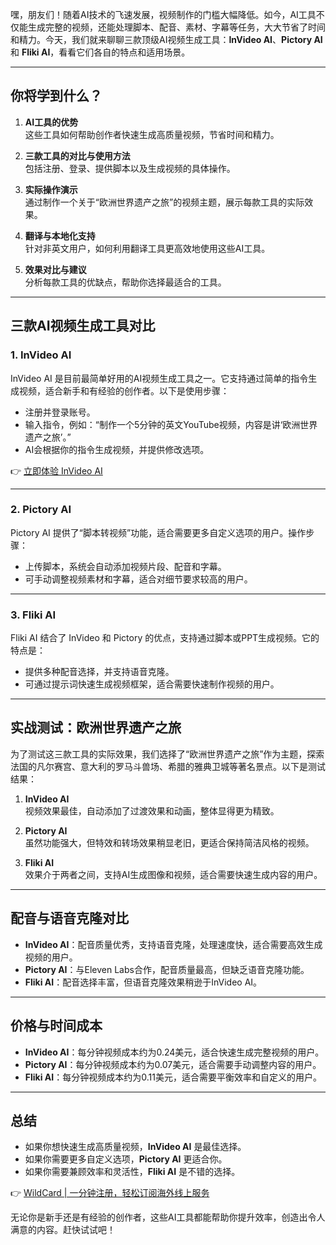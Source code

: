 嘿，朋友们！随着AI技术的飞速发展，视频制作的门槛大幅降低。如今，AI工具不仅能生成完整的视频，还能处理脚本、配音、素材、字幕等任务，大大节省了时间和精力。今天，我们就来聊聊三款顶级AI视频生成工具：**InVideo AI**、**Pictory AI** 和 **Fliki AI**，看看它们各自的特点和适用场景。

---

## 你将学到什么？

1. **AI工具的优势**  
   这些工具如何帮助创作者快速生成高质量视频，节省时间和精力。

2. **三款工具的对比与使用方法**  
   包括注册、登录、提供脚本以及生成视频的具体操作。

3. **实际操作演示**  
   通过制作一个关于“欧洲世界遗产之旅”的视频主题，展示每款工具的实际效果。

4. **翻译与本地化支持**  
   针对非英文用户，如何利用翻译工具更高效地使用这些AI工具。

5. **效果对比与建议**  
   分析每款工具的优缺点，帮助你选择最适合的工具。

---

## 三款AI视频生成工具对比

### 1. **InVideo AI**
InVideo AI 是目前最简单好用的AI视频生成工具之一。它支持通过简单的指令生成视频，适合新手和有经验的创作者。以下是使用步骤：
- 注册并登录账号。
- 输入指令，例如：“制作一个5分钟的英文YouTube视频，内容是讲‘欧洲世界遗产之旅’。”
- AI会根据你的指令生成视频，并提供修改选项。

👉 [立即体验 InVideo AI](https://bit.ly/bewildcard)

---

### 2. **Pictory AI**
Pictory AI 提供了“脚本转视频”功能，适合需要更多自定义选项的用户。操作步骤：
- 上传脚本，系统会自动添加视频片段、配音和字幕。
- 可手动调整视频素材和字幕，适合对细节要求较高的用户。

---

### 3. **Fliki AI**
Fliki AI 结合了 InVideo 和 Pictory 的优点，支持通过脚本或PPT生成视频。它的特点是：
- 提供多种配音选择，并支持语音克隆。
- 可通过提示词快速生成视频框架，适合需要快速制作视频的用户。

---

## 实战测试：欧洲世界遗产之旅

为了测试这三款工具的实际效果，我们选择了“欧洲世界遗产之旅”作为主题，探索法国的凡尔赛宫、意大利的罗马斗兽场、希腊的雅典卫城等著名景点。以下是测试结果：

1. **InVideo AI**  
   视频效果最佳，自动添加了过渡效果和动画，整体显得更为精致。

2. **Pictory AI**  
   虽然功能强大，但特效和转场效果稍显老旧，更适合保持简洁风格的视频。

3. **Fliki AI**  
   效果介于两者之间，支持AI生成图像和视频，适合需要快速生成内容的用户。

---

## 配音与语音克隆对比

- **InVideo AI**：配音质量优秀，支持语音克隆，处理速度快，适合需要高效生成视频的用户。
- **Pictory AI**：与Eleven Labs合作，配音质量最高，但缺乏语音克隆功能。
- **Fliki AI**：配音选择丰富，但语音克隆效果稍逊于InVideo AI。

---

## 价格与时间成本

- **InVideo AI**：每分钟视频成本约为0.24美元，适合快速生成完整视频的用户。
- **Pictory AI**：每分钟视频成本约为0.07美元，适合需要手动调整内容的用户。
- **Fliki AI**：每分钟视频成本约为0.11美元，适合需要平衡效率和自定义的用户。

---

## 总结

- 如果你想快速生成高质量视频，**InVideo AI** 是最佳选择。
- 如果你需要更多自定义选项，**Pictory AI** 更适合你。
- 如果你需要兼顾效率和灵活性，**Fliki AI** 是不错的选择。

👉 [WildCard | 一分钟注册，轻松订阅海外线上服务](https://bit.ly/bewildcard)

无论你是新手还是有经验的创作者，这些AI工具都能帮助你提升效率，创造出令人满意的内容。赶快试试吧！